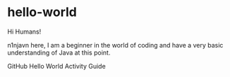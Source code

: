 hello-world
===========

Hi Humans!

n1njavn here, I am a beginner in the world of coding and have a very basic understanding of Java at this point.

GitHub Hello World Activity Guide
